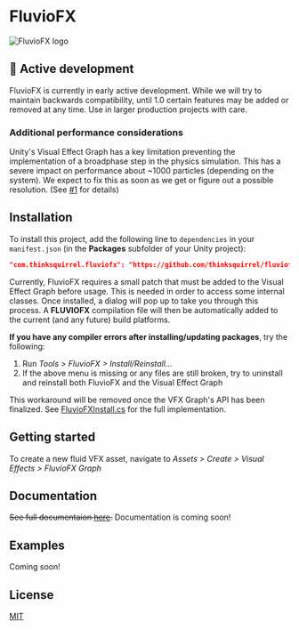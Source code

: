 # FluvioFX

![FluvioFX logo](./~Documentation/images/logo.png)

## 🚧 Active development

FluvioFX is currently in early active development. While we will try to maintain backwards compatibility, until 1.0 certain features may be added or removed at any time. Use in larger production projects with care.

### Additional performance considerations

Unity's Visual Effect Graph has a key limitation preventing the implementation of a broadphase step in the physics simulation. This has a severe impact on performance about ~1000 particles (depending on the system). We expect to fix this as soon as we get or figure out a possible resolution. (See [#1](https://github.com/thinksquirrel/fluviofx/issues/1) for details)

## Installation

To install this project, add the following line to `dependencies` in your `manifest.json` (in the **Packages** subfolder of your Unity project):

```json
"com.thinksquirrel.fluviofx": "https://github.com/thinksquirrel/fluviofx.git"
```

Currently, FluvioFX requires a small patch that must be added to the Visual Effect Graph before usage. This is needed in order to access some internal classes. Once installed, a dialog will pop up to take you through this process. A **FLUVIOFX** compilation file will then be automatically added to the current (and any future) build platforms.

**If you have any compiler errors after installing/updating packages**, try the following:

1. Run _Tools > FluvioFX > Install/Reinstall..._
2. If the above menu is missing or any files are still broken, try to uninstall and reinstall both FluvioFX and the Visual Effect Graph

This workaround will be removed once the VFX Graph's API has been finalized. See [FluvioFXInstall.cs](./Install/FluvioFXInstall.cs) for the full implementation.

## Getting started

To create a new fluid VFX asset, navigate to _Assets > Create > Visual Effects > FluvioFX Graph_

## Documentation

~~See full documentaion [here](./Documentation~/index.md).~~ Documentation is coming soon!

## Examples

Coming soon!

## License

[MIT](./LICENSE.md)
